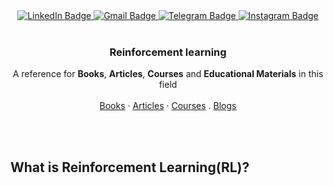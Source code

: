 <div align="center">

  <a href="https://www.linkedin.com/in/aminkhani-ai/" targert="_blacnk">
    <img src="https://img.shields.io/badge/LinkedIn-0077B5?style=for-the-badge&logo=linkedin&logoColor=white" alt="LinkedIn Badge"/>
  </a>
  
  <a href="mailto:aminkhani2010@gmail.com" targert="_blacnk">
    <img src="https://img.shields.io/badge/Gmail-EA4335?style=for-the-badge&logo=gmail&logoColor=white" alt="Gmail Badge"/>
  </a>
  
  <a href="https://t.me/aminkhani_ai" targert="_blacnk">
    <img src="https://img.shields.io/badge/Telegram-2AABEE?style=for-the-badge&logo=telegram&logoColor=white" alt="Telegram Badge"/>
  </a>  
  
  <a href="https://www.instagram.com/aminkhani_ai/" targert="_blacnk">
    <img src="https://img.shields.io/badge/Instagram-FD1D1D?style=for-the-badge&logo=instagram&logoColor=white" alt="Instagram Badge"/>
  </a>
  
</div>


<!-- PROJECT LOGO -->
<br />
<div align="center">
  <h3 align="center">Reinforcement learning</h3>
  <p align="center">
    A reference for <strong>Books</strong>, <strong>Articles</strong>, <strong>Courses</strong> and <strong>Educational      Materials</strong> in this field
    <br />
    <br />
    <a href="">Books</a>
    ·
    <a href="">Articles</a>
    ·
    <a href="">Courses</a>
    .
    <a href="">Blogs</a>
  </p>
</div><br /><br />

## What is Reinforcement Learning(RL)?
